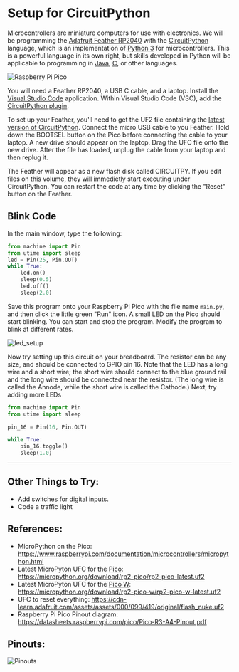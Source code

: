 # Setup for CircuitPython

Microcontrollers are miniature computers for use with electronics.  We will be programming the [Adafruit Feather RP2040](https://www.adafruit.com/product/4884) with the [CircuitPython](https://circuitpython.org/) language, which is an implementation of [Python 3](https://www.python.org/) for microcontrollers.  This is a powerful language in its own right, but skills developed in Python will be applicable to programming in [Java](https://en.wikipedia.org/wiki/Java_(programming_language)), [C](https://en.wikipedia.org/wiki/C_(programming_language)), or other languages.

![Raspberry Pi Pico](./img/rpi_pico_pinouts_bw.png)

You will need a Feather RP2040, a USB C cable, and a laptop. Install the [Visual Studio Code](https://code.visualstudio.com/) application.  Within Visual Studio Code (VSC), add the [CircuitPython plugin](https://marketplace.visualstudio.com/items?itemName=joedevivo.vscode-circuitpython).

To set up your Feather, you'll need to get the UF2 file containing the [latest version of CircuitPython](https://circuitpython.org/board/adafruit_feather_rp2040/).  Connect the micro USB cable to you Feather. Hold down the BOOTSEL button on the Pico before connecting the cable to your laptop.  A new drive should appear on the laptop.  Drag the UFC file onto the new drive.  After the file has loaded, unplug the cable from your laptop and then replug it.

The Feather will appear as a new flash disk called CIRCUITPY.  If you edit files on this volume, they will immedietly start executing under CircuitPython.  You can restart the code at any time by clicking the "Reset" button on the Feather.

## Blink Code

In the main window, type the following:

```python
from machine import Pin
from utime import sleep
led = Pin(25, Pin.OUT)
while True:
    led.on()
    sleep(0.5)
    led.off()
    sleep(2.0)
```

Save this program onto your Raspberry Pi Pico with the file name `main.py`, and then click the little green "Run" icon.  A small LED on the Pico should start blinking.  You can start and stop the program.  Modify the program to blink at different rates.

![led_setup](./img/led_setup_50.png)

Now try setting up this circuit on your breadboard.  The resistor can be any size, and should be connected to GPIO pin 16.  Note that the LED has a long wire and a short wire; the short wire should connect to the blue ground rail and the long wire should be connected near the resistor. (The long wire is called the Annode, while the short wire is called the Cathode.) Next, try adding more LEDs

```python
from machine import Pin
from utime import sleep

pin_16 = Pin(16, Pin.OUT)

while True:
    pin_16.toggle()
    sleep(1.0)
```

---

## Other Things to Try:
* Add switches for digital inputs.
* Code a traffic light

## References:
* MicroPython on the Pico:  https://www.raspberrypi.com/documentation/microcontrollers/micropython.html
* Latest MicroPyton UFC for the [Pico](https://datasheets.raspberrypi.com/pico/pico-datasheet.pdf): https://micropython.org/download/rp2-pico/rp2-pico-latest.uf2
* Latest MicroPyton UFC for the [Pico W](https://datasheets.raspberrypi.com/picow/pico-w-datasheet.pdf): https://micropython.org/download/rp2-pico-w/rp2-pico-w-latest.uf2
* UFC to reset everything: https://cdn-learn.adafruit.com/assets/assets/000/099/419/original/flash_nuke.uf2
* Raspberry Pi Pico Pinout diagram:  https://datasheets.raspberrypi.com/pico/Pico-R3-A4-Pinout.pdf 

## Pinouts:
![Pinouts](./img/rpi_pico_pinouts.jpg)
